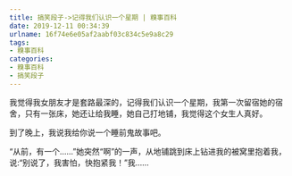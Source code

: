 ```yaml
---
title: 搞笑段子->记得我们认识一个星期 | 糗事百科
date: 2019-12-11 00:34:39
urlname: 16f74e6e05af2aabf03c834c5e9a8c29
tags: 
- 糗事百科
categories:
- 糗事百科
- 搞笑段子
---
```

我觉得我女朋友才是套路最深的，记得我们认识一个星期，我第一次留宿她的宿舍，只有一张床，她还让给我睡，她自己打地铺，我觉得这个女生人真好。

到了晚上，我说我给你说一个睡前鬼故事吧。

“从前，有一个……”她突然“啊”的一声，从地铺跳到床上钻进我的被窝里抱着我，说:“别说了，我害怕，快抱紧我！”我……



